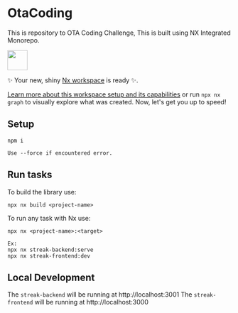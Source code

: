 # OtaCoding

This is repository to OTA Coding Challenge, This is built using NX Integrated Monorepo.

<a alt="Nx logo" href="https://nx.dev" target="_blank" rel="noreferrer"><img src="https://raw.githubusercontent.com/nrwl/nx/master/images/nx-logo.png" width="45"></a>

✨ Your new, shiny [Nx workspace](https://nx.dev) is ready ✨.

[Learn more about this workspace setup and its capabilities](https://nx.dev/nx-api/js?utm_source=nx_project&amp;utm_medium=readme&amp;utm_campaign=nx_projects) or run `npx nx graph` to visually explore what was created. Now, let's get you up to speed!

## Setup

```
npm i

Use --force if encountered error.
```

## Run tasks

To build the library use:

```
npx nx build <project-name>
```

To run any task with Nx use:

```
npx nx <project-name>:<target>

Ex:
npx nx streak-backend:serve
npx nx streak-frontend:dev
```

## Local Development

The `streak-backend` will be running at http://localhost:3001
The `streak-frontend` will be running at http://localhost:3000